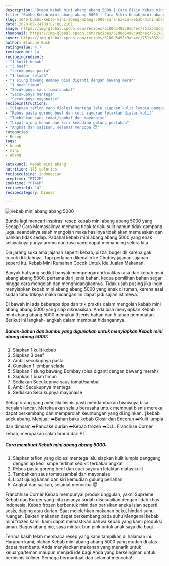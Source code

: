 ```yaml
---
description: "Bumbu Kebab mini abang abang 5000 | Cara Bikin Kebab mini abang abang 5000 Yang Enak Banget"
title: "Bumbu Kebab mini abang abang 5000 | Cara Bikin Kebab mini abang abang 5000 Yang Enak Banget"
slug: 1046-bumbu-kebab-mini-abang-abang-5000-cara-bikin-kebab-mini-abang-abang-5000-yang-enak-banget
date: 2020-09-24T09:07:08.216Z
image: https://img-global.cpcdn.com/recipes/6180d5498c9ab4ec/751x532cq70/kebab-mini-abang-abang-5000-foto-resep-utama.jpg
thumbnail: https://img-global.cpcdn.com/recipes/6180d5498c9ab4ec/751x532cq70/kebab-mini-abang-abang-5000-foto-resep-utama.jpg
cover: https://img-global.cpcdn.com/recipes/6180d5498c9ab4ec/751x532cq70/kebab-mini-abang-abang-5000-foto-resep-utama.jpg
author: Blanche Bush
ratingvalue: 4.7
reviewcount: 14
recipeingredient:
- "1 kulit kebab"
- "3 beef"
- "secukupnya pasta"
- "1 lembar selada"
- "1 siung bawang Bombay bisa diganti dengan bawang merah"
- "1 buah timun"
- "Secukupnya saus tomatsambal"
- "Secukupnya mentega"
- "Secukupnya mayonaise"
recipeinstructions:
- "Siapkan teflon yang diolesi mentega lalu siapkan kulit lumpia panggang dengan ap kecil smpe terlihat sedikit terbakar angkat"
- "Rebus pasta goreng beef dan cuci sayuran letaktan diatas kulit"
- "Tambahkan saus tomat/sambal dan mayonaise"
- "Lipat ujung kanan dan kiri kemudian gulung perlahan"
- "Angkat dan sajikan, selamat mencoba 😇"
categories:
- Resep
tags:
- kebab
- mini
- abang

katakunci: kebab mini abang 
nutrition: 175 calories
recipecuisine: Indonesian
preptime: "PT12M"
cooktime: "PT46M"
recipeyield: "4"
recipecategory: Dinner

---
```



![Kebab mini abang abang 5000](https://img-global.cpcdn.com/recipes/6180d5498c9ab4ec/751x532cq70/kebab-mini-abang-abang-5000-foto-resep-utama.jpg)

Bunda lagi mencari inspirasi resep kebab mini abang abang 5000 yang Sedap? Cara Memasaknya memang tidak terlalu sulit namun tidak gampang juga. seandainya salah mengolah maka hasilnya tidak akan memuaskan dan bahkan tidak sedap. Padahal kebab mini abang abang 5000 yang enak selayaknya punya aroma dan rasa yang dapat memancing selera kita.

Dia jarang suka ama jajanan seperti kebab, pizza, buger dll karena gak cucok di lidahnya. Tapi perlahan dikenalin ke Chubby jajanan-jajanan seperti itu. Kebab Mini Rumahan Cocok Untuk Ide Jualan Makanan.

Banyak hal yang sedikit banyak mempengaruhi kualitas rasa dari kebab mini abang abang 5000, pertama dari jenis bahan, kedua pemilihan bahan segar hingga cara mengolah dan menghidangkannya. Tidak usah pusing jika ingin menyiapkan kebab mini abang abang 5000 yang enak di rumah, karena asal sudah tahu triknya maka hidangan ini dapat jadi sajian istimewa.


Di bawah ini ada beberapa tips dan trik praktis dalam mengolah kebab mini abang abang 5000 yang siap dikreasikan. Anda bisa menyiapkan Kebab mini abang abang 5000 memakai 9 jenis bahan dan 5 tahap pembuatan. Berikut ini langkah-langkah dalam membuat hidangannya.

<!--inarticleads1-->

##### Bahan-bahan dan bumbu yang digunakan untuk menyiapkan Kebab mini abang abang 5000:

1. Siapkan 1 kulit kebab
1. Siapkan 3 beef
1. Ambil secukupnya pasta
1. Gunakan 1 lembar selada
1. Siapkan 1 siung bawang Bombay (bisa diganti dengan bawang merah)
1. Siapkan 1 buah timun
1. Sediakan Secukupnya saus tomat/sambal
1. Ambil Secukupnya mentega
1. Sediakan Secukupnya mayonaise


Setiap orang yang memiliki bisnis pasti mendambakan bisnisnya bisa berjalan lancar. Mereka akan selalu berusaha untuk membuat bisnis mereka dapat berkembang dan memperolah keuntungan yang di inginkan. 🌯kebab adek abang. Menjual: ➡️Bahan baku kebab Glosir dan Enceran ➡️Kulit lumpia dan dimsam ➡️Pancake durian ➡️Kebab frozen ➡️DLL. Franchise Corner kebab, merupakan salah brand dari PT. 

<!--inarticleads2-->

##### Cara membuat Kebab mini abang abang 5000:

1. Siapkan teflon yang diolesi mentega lalu siapkan kulit lumpia panggang dengan ap kecil smpe terlihat sedikit terbakar angkat
1. Rebus pasta goreng beef dan cuci sayuran letaktan diatas kulit
1. Tambahkan saus tomat/sambal dan mayonaise
1. Lipat ujung kanan dan kiri kemudian gulung perlahan
1. Angkat dan sajikan, selamat mencoba 😇


Franchhise Corner Kebab mempunyai produk unggulan, yakni Supreme Kebab dan Burger yang cita rasanya sudah disesuaikan dengan lidah khas Indonesia. Kebab frozen berbentuk mini dan berisikan aneka isian seperti sosis, daging atau durian. Saat melelehkan makanan beku, hindari suhu ruangan. Bakteri makanan dapat berkembang pada suhu Mengenai kebab mini frozen kami, kami dapat memastikan bahwa kebab yang kami produksi aman. Bagus abang nie, saya mintak bun pink untuk anak saya dia bagi. 

Terima kasih telah membaca resep yang kami tampilkan di halaman ini. Harapan kami, olahan Kebab mini abang abang 5000 yang mudah di atas dapat membantu Anda menyiapkan makanan yang menarik untuk keluarga/teman maupun menjadi ide bagi Anda yang berkeinginan untuk berbisnis kuliner. Semoga bermanfaat dan selamat mencoba!
